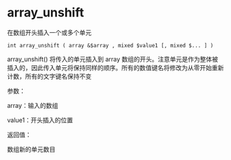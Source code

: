 # array\_unshift

在数组开头插入一个或多个单元

```
int array_unshift ( array &$array , mixed $value1 [, mixed $... ] )
```

array\_unshift\(\) 将传入的单元插入到 array 数组的开头。注意单元是作为整体被插入的，因此传入单元将保持同样的顺序。所有的数值键名将修改为从零开始重新计数，所有的文字键名保持不变

参数：

array：输入的数组

value1：开头插入的位置

返回值：

数组新的单元数目



